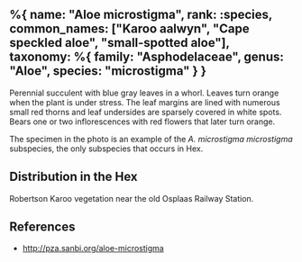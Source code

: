 %{
    name: "Aloe microstigma",
    rank: :species,
    common_names: ["Karoo aalwyn", "Cape speckled aloe", "small-spotted aloe"],
    taxonomy: %{
        family: "Asphodelaceae",
        genus: "Aloe",
        species: "microstigma"
    }
}
---

Perennial succulent with blue gray leaves in a whorl. Leaves turn orange when the plant is under stress. The leaf margins are lined with numerous small red thorns and leaf undersides are sparsely covered in white spots. Bears one or two inflorescences with red flowers that later turn orange.

<!-- read more -->

The specimen in the photo is an example of the *A. microstigma microstigma* subspecies, the only subspecies that occurs in Hex.

## Distribution in the Hex

Robertson Karoo vegetation near the old Osplaas Railway Station.

## References

* http://pza.sanbi.org/aloe-microstigma